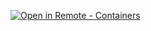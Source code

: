 [![Open in Remote - Containers](https://img.shields.io/static/v1?label=Remot%20-%20Containers&message=Open&color=blue&logo=visualstudiocode)](https://vscode.dev/redirect?url=vscode://ms-vscode-remote.remote-containers/cloneInVolume?ur1=https://github.com/jmelsbach/dev-container-test.git)